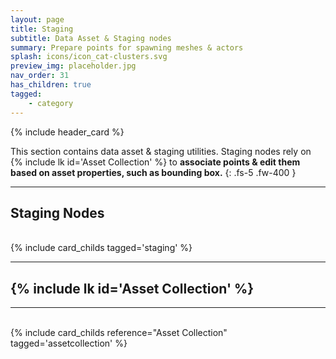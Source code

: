 ```yaml
---
layout: page
title: Staging
subtitle: Data Asset & Staging nodes
summary: Prepare points for spawning meshes & actors
splash: icons/icon_cat-clusters.svg
preview_img: placeholder.jpg
nav_order: 31
has_children: true
tagged:
    - category
---
```


{% include header_card %}

This section contains data asset & staging utilities. Staging nodes rely on {% include lk id='Asset Collection' %} to **associate points & edit them based on asset properties, such as bounding box.**
{: .fs-5 .fw-400 } 

---
## Staging Nodes
<br>
{% include card_childs tagged='staging' %}

---
## {% include lk id='Asset Collection' %}
---
<br>
{% include card_childs reference="Asset Collection" tagged='assetcollection' %}